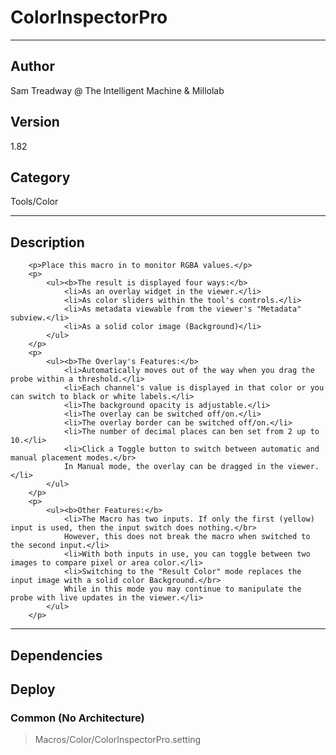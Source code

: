 # ColorInspectorPro
___

## Author
Sam Treadway @ The Intelligent Machine & Millolab

## Version
1.82

## Category
Tools/Color

___

## Description
		<p>Place this macro in to monitor RGBA values.</p>
		<p>
			<ul><b>The result is displayed four ways:</b>
				<li>As an overlay widget in the viewer.</li>
				<li>As color sliders within the tool's controls.</li>
				<li>As metadata viewable from the viewer's "Metadata" subview.</li>
				<li>As a solid color image (Background)</li>
			</ul>
		</p>
		<p>
			<ul><b>The Overlay's Features:</b>
				<li>Automatically moves out of the way when you drag the probe within a threshold.</li>
				<li>Each channel's value is displayed in that color or you can switch to black or white labels.</li>
				<li>The background opacity is adjustable.</li>
				<li>The overlay can be switched off/on.</li>
				<li>The overlay border can be switched off/on.</li>
				<li>The number of decimal places can ben set from 2 up to 10.</li>
				<li>Click a Toggle button to switch between automatic and manual placement modes.</br>
				In Manual mode, the overlay can be dragged in the viewer.</li>
			</ul>
		</p>
		<p>
			<ul><b>Other Features:</b>
				<li>The Macro has two inputs. If only the first (yellow) input is used, then the input switch does nothing.</br>
				However, this does not break the macro when switched to the second input.</li>
				<li>With both inputs in use, you can toggle between two images to compare pixel or area color.</li>
				<li>Switching to the "Result Color" mode replaces the input image with a solid color Background.</br>
				While in this mode you may continue to manipulate the probe with live updates in the viewer.</li>
			</ul>
		</p>
	

___

## Dependencies

## Deploy

### Common (No Architecture)

> Macros/Color/ColorInspectorPro.setting  
